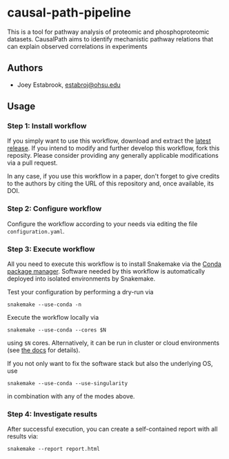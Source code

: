 # causal-path-pipeline
This is a tool for pathway analysis of proteomic and phosphoproteomic datasets. CausalPath aims to identify mechanistic pathway relations that can explain observed correlations in experiments


## Authors

* Joey Estabrook, estabroj@ohsu.edu

## Usage

### Step 1: Install workflow

If you simply want to use this workflow, download and extract the [latest release](https://github.com/snakemake-workflows/rna-seq-star-deseq2/releases).
If you intend to modify and further develop this workflow, fork this reposity. Please consider providing any generally applicable modifications via a pull request.

In any case, if you use this workflow in a paper, don't forget to give credits to the authors by citing the URL of this repository and, once available, its DOI.

### Step 2: Configure workflow

Configure the workflow according to your needs via editing the file `configuration.yaml`.

### Step 3: Execute workflow

All you need to execute this workflow is to install Snakemake via the [Conda package manager](http://snakemake.readthedocs.io/en/stable/getting_started/installation.html#installation-via-conda). Software needed by this workflow is automatically deployed into isolated environments by Snakemake.

Test your configuration by performing a dry-run via

    snakemake --use-conda -n

Execute the workflow locally via

    snakemake --use-conda --cores $N

using `$N` cores. Alternatively, it can be run in cluster or cloud environments (see [the docs](http://snakemake.readthedocs.io/en/stable/executable.html) for details).

If you not only want to fix the software stack but also the underlying OS, use

    snakemake --use-conda --use-singularity

in combination with any of the modes above.

### Step 4: Investigate results

After successful execution, you can create a self-contained report with all results via:

    snakemake --report report.html
